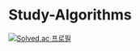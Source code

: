 # Study-Algorithms

[![Solved.ac
프로필](http://mazassumnida.wtf/api/v2/generate_badge?boj={hoohoo0889})](https://solved.ac/{hoohoo0889})

